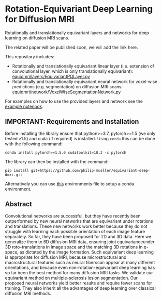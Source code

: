 # Rotation-Equivariant Deep Learning for Diffusion MRI
Rotationally and translationally equivariant layers and networks for deep learning on diffusion MRI scans.

The related paper will be published soon, we will add the link here.

This repository includes:
- Rotationally and translationally equivariant linear layer (i.e. extension of convolutional layer, which is only translationally equivariant): [equidmri/layers/EquivariantPQLayer.py](equideepdmri/layers/EquivariantPQLayer.py)
- Rotationally and translationally equivariant neural network for voxel-wise predictions (e.g. segmentation) on diffusion MRI scans: [equidmri/network/VoxelWiseSegmentationNetwork.py](equideepdmri/network/VoxelWiseSegmentationNetwork.py)

For examples on how to use the provided layers and network see the [example notenook](example.ipynb).

## IMPORTANT: Requirements and Installation
Before installing the library ensure that python>=3.7, pytorch>=1.5 (we only tested v1.5) and cuda (if required) is installed.
Using `conda` this can be done with the following command:

    conda install pytorch==1.5.0 cudatoolkit=10.2 -c pytorch

The library can then be installed with the command:
        
    pip install git+https://github.com/philip-mueller/equivariant-deep-dmri.git

Alternatively you can use [this](environment.yml) environments file to setup a conda environment.

## Abstract
Convolutional networks are successful, but they have recently been outperformed by new neural networks 
that are equivariant under rotations and translations. These new networks work better because they do not struggle with learning
each possible orientation of each image feature separately. 
So far, they have been proposed for 2D and 3D data.
Here we generalize them to 6D diffusion MRI data, ensuring joint equivarianceunder 3D roto-translations in image space and the matching 3D rotations in q-space, as dictated by the image formation. 
Such equivariant deep learning is appropriate for diffusion MRI, because microstructural and macrostructural features such as neural fiberscan appear at many different orientations, and because even non-rotation-equivariant deep learning has so far been the best method for many diffusion MRI tasks.
We validate our equivariant method on multiple-sclerosis lesion segmentation. 
Our proposed neural networks yield better results and require fewer scans for training.
They also inherit all the advantages of deep learning over classical diffusion MRI methods.
